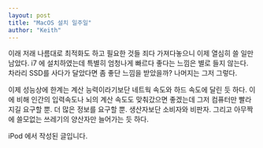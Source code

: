 ```yaml
---
layout: post
title: "MacOS 설치 일주일"
author: "Keith"
---
```


이래 저래 나름대로 최적화도 하고 필요한 것들 죄다 가져다놓으니 이제 열심히 쓸 일만 남았다. i7 에 설치하였는데 특별히 엄청나게 빠르다 좋다는 느낌은 별로 들지 않는다. 차라리 SSD를 사다가 달았다면 좀 좋단 느낌을 받았을까? 나머지는 그저 그렇다. 

이제 성능상에 한계는 계산 능력이라기보단 네트웍 속도와 하드 속도에 달린 듯 하다. 이에 비해 인간의 입력속도나 뇌의 계산 속도도 맞춰갔으면 좋겠는데 그저 컴퓨터만 빨라지길 요구할 뿐. 더 많은 정보를 요구할 뿐. 생산자보단 소비자와 비판자. 그리고 아무짝에 쓸모없는 쓰레기의 양산자만 늘어가는 듯 하다. 

iPod 에서 작성된 글입니다.

